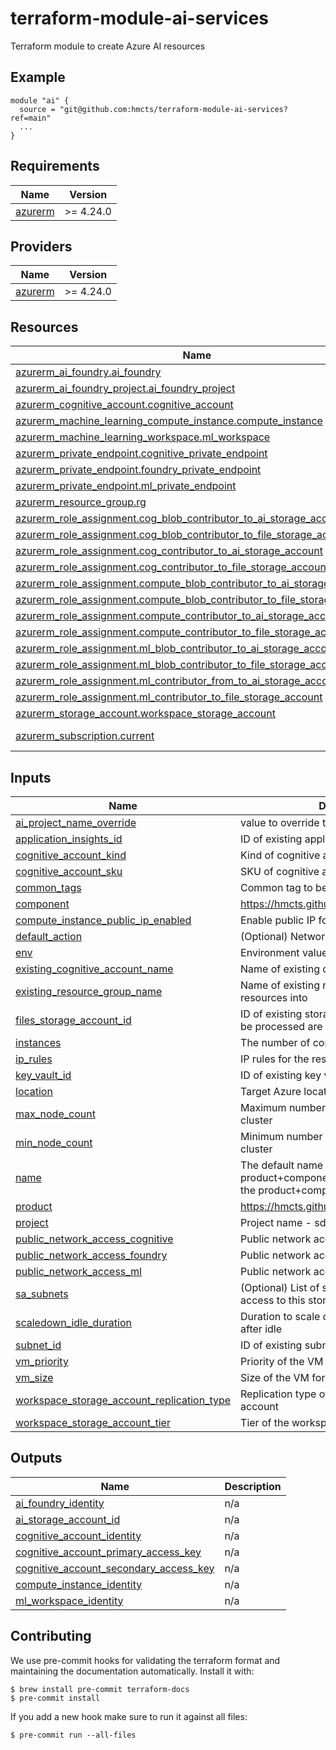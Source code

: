 # terraform-module-ai-services

Terraform module to create Azure AI resources

## Example

```hcl
module "ai" {
  source = "git@github.com:hmcts/terraform-module-ai-services?ref=main"
  ...
}

```

<!-- BEGIN_TF_DOCS -->
## Requirements

| Name | Version |
|------|---------|
| <a name="requirement_azurerm"></a> [azurerm](#requirement\_azurerm) | >= 4.24.0 |

## Providers

| Name | Version |
|------|---------|
| <a name="provider_azurerm"></a> [azurerm](#provider\_azurerm) | >= 4.24.0 |

## Resources

| Name | Type |
|------|------|
| [azurerm_ai_foundry.ai_foundry](https://registry.terraform.io/providers/hashicorp/azurerm/latest/docs/resources/ai_foundry) | resource |
| [azurerm_ai_foundry_project.ai_foundry_project](https://registry.terraform.io/providers/hashicorp/azurerm/latest/docs/resources/ai_foundry_project) | resource |
| [azurerm_cognitive_account.cognitive_account](https://registry.terraform.io/providers/hashicorp/azurerm/latest/docs/resources/cognitive_account) | resource |
| [azurerm_machine_learning_compute_instance.compute_instance](https://registry.terraform.io/providers/hashicorp/azurerm/latest/docs/resources/machine_learning_compute_instance) | resource |
| [azurerm_machine_learning_workspace.ml_workspace](https://registry.terraform.io/providers/hashicorp/azurerm/latest/docs/resources/machine_learning_workspace) | resource |
| [azurerm_private_endpoint.cognitive_private_endpoint](https://registry.terraform.io/providers/hashicorp/azurerm/latest/docs/resources/private_endpoint) | resource |
| [azurerm_private_endpoint.foundry_private_endpoint](https://registry.terraform.io/providers/hashicorp/azurerm/latest/docs/resources/private_endpoint) | resource |
| [azurerm_private_endpoint.ml_private_endpoint](https://registry.terraform.io/providers/hashicorp/azurerm/latest/docs/resources/private_endpoint) | resource |
| [azurerm_resource_group.rg](https://registry.terraform.io/providers/hashicorp/azurerm/latest/docs/resources/resource_group) | resource |
| [azurerm_role_assignment.cog_blob_contributor_to_ai_storage_account](https://registry.terraform.io/providers/hashicorp/azurerm/latest/docs/resources/role_assignment) | resource |
| [azurerm_role_assignment.cog_blob_contributor_to_file_storage_account](https://registry.terraform.io/providers/hashicorp/azurerm/latest/docs/resources/role_assignment) | resource |
| [azurerm_role_assignment.cog_contributor_to_ai_storage_account](https://registry.terraform.io/providers/hashicorp/azurerm/latest/docs/resources/role_assignment) | resource |
| [azurerm_role_assignment.cog_contributor_to_file_storage_account](https://registry.terraform.io/providers/hashicorp/azurerm/latest/docs/resources/role_assignment) | resource |
| [azurerm_role_assignment.compute_blob_contributor_to_ai_storage_account](https://registry.terraform.io/providers/hashicorp/azurerm/latest/docs/resources/role_assignment) | resource |
| [azurerm_role_assignment.compute_blob_contributor_to_file_storage_account](https://registry.terraform.io/providers/hashicorp/azurerm/latest/docs/resources/role_assignment) | resource |
| [azurerm_role_assignment.compute_contributor_to_ai_storage_account](https://registry.terraform.io/providers/hashicorp/azurerm/latest/docs/resources/role_assignment) | resource |
| [azurerm_role_assignment.compute_contributor_to_file_storage_account](https://registry.terraform.io/providers/hashicorp/azurerm/latest/docs/resources/role_assignment) | resource |
| [azurerm_role_assignment.ml_blob_contributor_to_ai_storage_account](https://registry.terraform.io/providers/hashicorp/azurerm/latest/docs/resources/role_assignment) | resource |
| [azurerm_role_assignment.ml_blob_contributor_to_file_storage_account](https://registry.terraform.io/providers/hashicorp/azurerm/latest/docs/resources/role_assignment) | resource |
| [azurerm_role_assignment.ml_contributor_from_to_ai_storage_account](https://registry.terraform.io/providers/hashicorp/azurerm/latest/docs/resources/role_assignment) | resource |
| [azurerm_role_assignment.ml_contributor_to_file_storage_account](https://registry.terraform.io/providers/hashicorp/azurerm/latest/docs/resources/role_assignment) | resource |
| [azurerm_storage_account.workspace_storage_account](https://registry.terraform.io/providers/hashicorp/azurerm/latest/docs/resources/storage_account) | resource |
| [azurerm_subscription.current](https://registry.terraform.io/providers/hashicorp/azurerm/latest/docs/data-sources/subscription) | data source |

## Inputs

| Name | Description | Type | Default | Required |
|------|-------------|------|---------|:--------:|
| <a name="input_ai_project_name_override"></a> [ai\_project\_name\_override](#input\_ai\_project\_name\_override) | value to override the project name | `string` | `null` | no |
| <a name="input_application_insights_id"></a> [application\_insights\_id](#input\_application\_insights\_id) | ID of existing application insights | `string` | n/a | yes |
| <a name="input_cognitive_account_kind"></a> [cognitive\_account\_kind](#input\_cognitive\_account\_kind) | Kind of cognitive account | `string` | n/a | yes |
| <a name="input_cognitive_account_sku"></a> [cognitive\_account\_sku](#input\_cognitive\_account\_sku) | SKU of cognitive account | `string` | `"F0"` | no |
| <a name="input_common_tags"></a> [common\_tags](#input\_common\_tags) | Common tag to be applied to resources | `map(string)` | n/a | yes |
| <a name="input_component"></a> [component](#input\_component) | https://hmcts.github.io/glossary/#component | `string` | n/a | yes |
| <a name="input_compute_instance_public_ip_enabled"></a> [compute\_instance\_public\_ip\_enabled](#input\_compute\_instance\_public\_ip\_enabled) | Enable public IP for compute instances | `bool` | `false` | no |
| <a name="input_default_action"></a> [default\_action](#input\_default\_action) | (Optional) Network rules default action | `string` | `"Allow"` | no |
| <a name="input_env"></a> [env](#input\_env) | Environment value | `string` | n/a | yes |
| <a name="input_existing_cognitive_account_name"></a> [existing\_cognitive\_account\_name](#input\_existing\_cognitive\_account\_name) | Name of existing cognitive account to use | `string` | `null` | no |
| <a name="input_existing_resource_group_name"></a> [existing\_resource\_group\_name](#input\_existing\_resource\_group\_name) | Name of existing resource group to deploy resources into | `string` | `null` | no |
| <a name="input_files_storage_account_id"></a> [files\_storage\_account\_id](#input\_files\_storage\_account\_id) | ID of existing storage account where files to be processed are stored | `string` | `null` | no |
| <a name="input_instances"></a> [instances](#input\_instances) | The number of compute instances to deploy | `number` | `0` | no |
| <a name="input_ip_rules"></a> [ip\_rules](#input\_ip\_rules) | IP rules for the resources | `list` | `[]` | no |
| <a name="input_key_vault_id"></a> [key\_vault\_id](#input\_key\_vault\_id) | ID of existing key vault | `string` | n/a | yes |
| <a name="input_location"></a> [location](#input\_location) | Target Azure location to deploy the resource | `string` | `"UK South"` | no |
| <a name="input_max_node_count"></a> [max\_node\_count](#input\_max\_node\_count) | Maximum number of nodes in the compute cluster | `number` | `1` | no |
| <a name="input_min_node_count"></a> [min\_node\_count](#input\_min\_node\_count) | Minimum number of nodes in the compute cluster | `number` | `0` | no |
| <a name="input_name"></a> [name](#input\_name) | The default name will be product+component+env, you can override the product+component part by setting this | `string` | `""` | no |
| <a name="input_product"></a> [product](#input\_product) | https://hmcts.github.io/glossary/#product | `string` | n/a | yes |
| <a name="input_project"></a> [project](#input\_project) | Project name - sds or cft. | `any` | n/a | yes |
| <a name="input_public_network_access_cognitive"></a> [public\_network\_access\_cognitive](#input\_public\_network\_access\_cognitive) | Public network access for cognitive account | `bool` | `true` | no |
| <a name="input_public_network_access_foundry"></a> [public\_network\_access\_foundry](#input\_public\_network\_access\_foundry) | Public network access for the resource | `string` | `"Enabled"` | no |
| <a name="input_public_network_access_ml"></a> [public\_network\_access\_ml](#input\_public\_network\_access\_ml) | Public network access for ML workspace | `bool` | `true` | no |
| <a name="input_sa_subnets"></a> [sa\_subnets](#input\_sa\_subnets) | (Optional) List of subnet ID's which will have access to this storage account. | `list(string)` | `[]` | no |
| <a name="input_scaledown_idle_duration"></a> [scaledown\_idle\_duration](#input\_scaledown\_idle\_duration) | Duration to scale down the compute cluster after idle | `string` | `"PT30S"` | no |
| <a name="input_subnet_id"></a> [subnet\_id](#input\_subnet\_id) | ID of existing subnet for the private endpoint | `string` | n/a | yes |
| <a name="input_vm_priority"></a> [vm\_priority](#input\_vm\_priority) | Priority of the VM for the compute cluster | `string` | `"LowPriority"` | no |
| <a name="input_vm_size"></a> [vm\_size](#input\_vm\_size) | Size of the VM for the compute cluster | `string` | `"Standard_D2ds_v5"` | no |
| <a name="input_workspace_storage_account_replication_type"></a> [workspace\_storage\_account\_replication\_type](#input\_workspace\_storage\_account\_replication\_type) | Replication type of the workspace storage account | `string` | `"ZRS"` | no |
| <a name="input_workspace_storage_account_tier"></a> [workspace\_storage\_account\_tier](#input\_workspace\_storage\_account\_tier) | Tier of the workspace storage account | `string` | `"Standard"` | no |

## Outputs

| Name | Description |
|------|-------------|
| <a name="output_ai_foundry_identity"></a> [ai\_foundry\_identity](#output\_ai\_foundry\_identity) | n/a |
| <a name="output_ai_storage_account_id"></a> [ai\_storage\_account\_id](#output\_ai\_storage\_account\_id) | n/a |
| <a name="output_cognitive_account_identity"></a> [cognitive\_account\_identity](#output\_cognitive\_account\_identity) | n/a |
| <a name="output_cognitive_account_primary_access_key"></a> [cognitive\_account\_primary\_access\_key](#output\_cognitive\_account\_primary\_access\_key) | n/a |
| <a name="output_cognitive_account_secondary_access_key"></a> [cognitive\_account\_secondary\_access\_key](#output\_cognitive\_account\_secondary\_access\_key) | n/a |
| <a name="output_compute_instance_identity"></a> [compute\_instance\_identity](#output\_compute\_instance\_identity) | n/a |
| <a name="output_ml_workspace_identity"></a> [ml\_workspace\_identity](#output\_ml\_workspace\_identity) | n/a |
<!-- END_TF_DOCS -->

## Contributing

We use pre-commit hooks for validating the terraform format and maintaining the documentation automatically.
Install it with:

```shell
$ brew install pre-commit terraform-docs
$ pre-commit install
```

If you add a new hook make sure to run it against all files:
```shell
$ pre-commit run --all-files
```
